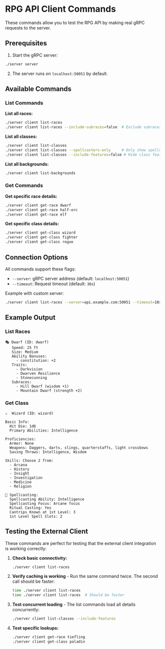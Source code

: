 # RPG API Client Commands

These commands allow you to test the RPG API by making real gRPC requests to the server.

## Prerequisites

1. Start the gRPC server:
```bash
./server server
```

2. The server runs on `localhost:50051` by default.

## Available Commands

### List Commands

**List all races:**
```bash
./server client list-races
./server client list-races --include-subraces=false  # Exclude subraces
```

**List all classes:**
```bash
./server client list-classes
./server client list-classes --spellcasters-only     # Only show spellcasting classes
./server client list-classes --include-features=false # Hide class features
```

**List all backgrounds:**
```bash
./server client list-backgrounds
```

### Get Commands

**Get specific race details:**
```bash
./server client get-race dwarf
./server client get-race half-orc
./server client get-race elf
```

**Get specific class details:**
```bash
./server client get-class wizard
./server client get-class fighter
./server client get-class rogue
```

## Connection Options

All commands support these flags:

- `--server`: gRPC server address (default: `localhost:50051`)
- `--timeout`: Request timeout (default: `30s`)

Example with custom server:
```bash
./server client list-races --server=api.example.com:50051 --timeout=10s
```

## Example Output

### List Races
```
🎭 Dwarf (ID: dwarf)
   Speed: 25 ft
   Size: Medium
   Ability Bonuses:
     - constitution: +2
   Traits:
     - Darkvision
     - Dwarven Resilience
     - Stonecunning
   Subraces:
     - Hill Dwarf (wisdom +1)
     - Mountain Dwarf (strength +2)
```

### Get Class
```
⚔️  Wizard (ID: wizard)

Basic Info:
  Hit Die: 1d6
  Primary Abilities: Intelligence

Proficiencies:
  Armor: None
  Weapons: Daggers, darts, slings, quarterstaffs, light crossbows
  Saving Throws: Intelligence, Wisdom

Skills: Choose 2 from:
  - Arcana
  - History
  - Insight
  - Investigation
  - Medicine
  - Religion

🔮 Spellcasting:
  Spellcasting Ability: Intelligence
  Spellcasting Focus: Arcane focus
  Ritual Casting: Yes
  Cantrips Known at 1st Level: 3
  1st Level Spell Slots: 2
```

## Testing the External Client

These commands are perfect for testing that the external client integration is working correctly:

1. **Check basic connectivity:**
   ```bash
   ./server client list-races
   ```

2. **Verify caching is working** - Run the same command twice. The second call should be faster:
   ```bash
   time ./server client list-races
   time ./server client list-races  # Should be faster
   ```

3. **Test concurrent loading** - The list commands load all details concurrently:
   ```bash
   ./server client list-classes --include-features
   ```

4. **Test specific lookups:**
   ```bash
   ./server client get-race tiefling
   ./server client get-class paladin
   ```
